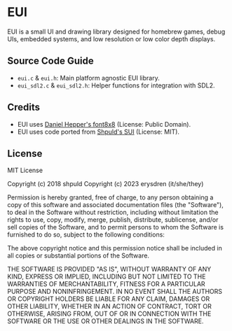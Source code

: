 
# EUI

EUI is a small UI and drawing library designed for homebrew games, debug UIs, embedded systems, and low resolution or low color depth displays.

## Source Code Guide

- `eui.c` & `eui.h`: Main platform agnostic EUI library.
- `eui_sdl2.c` & `eui_sdl2.h`: Helper functions for integration with SDL2.

## Credits

- EUI uses [Daniel Hepper's font8x8](https://github.com/dhepper/font8x8/) (License: Public Domain).
- EUI uses code ported from [Shpuld's SUI](https://github.com/shpuld/sui-qc/) (License: MIT).

## License

MIT License

Copyright (c) 2018 shpuld
Copyright (c) 2023 erysdren (it/she/they)

Permission is hereby granted, free of charge, to any person obtaining a copy
of this software and associated documentation files (the "Software"), to deal
in the Software without restriction, including without limitation the rights
to use, copy, modify, merge, publish, distribute, sublicense, and/or sell
copies of the Software, and to permit persons to whom the Software is
furnished to do so, subject to the following conditions:

The above copyright notice and this permission notice shall be included in all
copies or substantial portions of the Software.

THE SOFTWARE IS PROVIDED "AS IS", WITHOUT WARRANTY OF ANY KIND, EXPRESS OR
IMPLIED, INCLUDING BUT NOT LIMITED TO THE WARRANTIES OF MERCHANTABILITY,
FITNESS FOR A PARTICULAR PURPOSE AND NONINFRINGEMENT. IN NO EVENT SHALL THE
AUTHORS OR COPYRIGHT HOLDERS BE LIABLE FOR ANY CLAIM, DAMAGES OR OTHER
LIABILITY, WHETHER IN AN ACTION OF CONTRACT, TORT OR OTHERWISE, ARISING FROM,
OUT OF OR IN CONNECTION WITH THE SOFTWARE OR THE USE OR OTHER DEALINGS IN THE
SOFTWARE.
